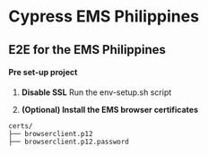 # Cypress EMS Philippines
## E2E for the EMS Philippines

#### Pre set-up project
1) **Disable SSL**
Run the env-setup.sh script

2) **(Optional) Install the EMS browser certificates**
```
certs/
├── browserclient.p12
├── browserclient.p12.password
```
